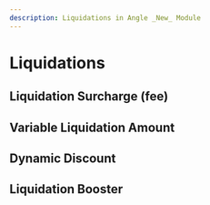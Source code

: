 ```yaml
---
description: Liquidations in Angle _New_ Module
---
```


# Liquidations

## Liquidation Surcharge (fee)

## Variable Liquidation Amount

## Dynamic Discount

## Liquidation Booster